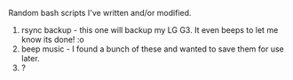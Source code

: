 Random bash scripts I've written and/or modified.

1. rsync backup - this one will backup my LG G3. It even beeps to let me know its done! :o
2. beep music - I found a bunch of these and wanted to save them for use later.
3. ?